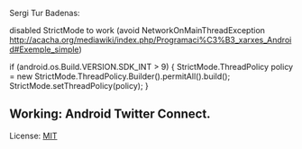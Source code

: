 Sergi Tur Badenas:

disabled StrictMode to work (avoid NetworkOnMainThreadException http://acacha.org/mediawiki/index.php/Programaci%C3%B3_xarxes_Android#Exemple_simple)

if (android.os.Build.VERSION.SDK_INT > 9) {
 StrictMode.ThreadPolicy policy = new StrictMode.ThreadPolicy.Builder().permitAll().build();
 StrictMode.setThreadPolicy(policy);
}

## Working: Android Twitter Connect.


License: [MIT](http://codehate.com/MIT)
